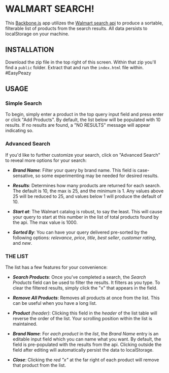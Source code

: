 # WALMART SEARCH!

This [Backbone.js](http://backbonejs.org/) app utilizes the [Walmart search api](https://developer.walmartlabs.com/docs/read/Search_API) to produce a sortable, filterable list of products from the search results. All data persists to localStorage on your machine.


## INSTALLATION

Download the zip file in the top right of this screen. Within that zip you'll find a `public` folder. Extract that and run the `index.html` file within. #EasyPeazy


## USAGE

### Simple Search

To begin, simply enter a product in the top query input field and press enter or click "Add Products". By default, the list below will be populated with 10 results. If no results are found, a "NO RESULTS" message will appear indicating so.

### Advanced Search

If you'd like to further customize your search, click on "Advanced Search" to reveal more options for your search:

* ***Brand Name***: Filter your query by brand name. This field is case-sensative, so some experimenting may be needed for desired results.

* ***Results***: Determines how many products are returned for each search. The default is 10, the max is 25, and the minimum is 1. Any values above 25 will be reduced to 25, and values below 1 will produce the default of 10.

* ***Start at***: The Walmart catalog is robust, to say the least. This will cause your query to start at this number in the list of total products found by the api. The max value is 1000.

* ***Sorted By***: You can have your query delivered pre-sorted by the following options: _relevance_, _price_, _title_, _best seller_, _customer rating_, and _new_.


### THE LIST

The list has a few features for your convenience:

* ***Search Products***: Once you've completed a search, the _Search Products_ field can be used to filter the results. It filters as you type. To clear the filtered results, simply click the "x" that appears in the field.

* ***Remove All Products***: Removes all products at once from the list. This can be useful when you have a long list.

* ***Product*** _(header)_: Clicking this field in the _header_ of the list table will reverse the order of the list. Your scrolling position within the list is maintained.

* ***Brand Name***: For _each product_ in the _list_, the _Brand Name_ entry is an editable input field which you can name what you want. By default, the field is pre-populated with the results from the api. Clicking outside the field after editing will automatically persist the data to localStorage.

* ***Close***: Clicking the _red "x"_ at the far right of each product will remove that product from the list.